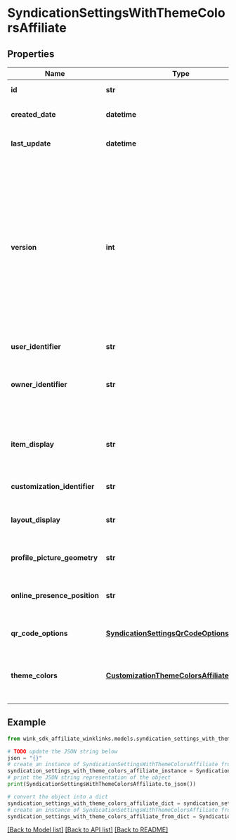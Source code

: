 # SyndicationSettingsWithThemeColorsAffiliate


## Properties

Name | Type | Description | Notes
------------ | ------------- | ------------- | -------------
**id** | **str** | Document UUID | [optional] 
**created_date** | **datetime** | Datetime this record was first created | [optional] 
**last_update** | **datetime** | Datetime this record was last updated | [optional] 
**version** | **int** | Version property that shows how many times this document has been persisted. Document will not persist if the version property is less than current version property in the system. Result in an optimistic locking exception. | [optional] 
**user_identifier** | **str** | Creator of entry | 
**owner_identifier** | **str** | The user&#39;s owner company this entry associates with | 
**item_display** | **str** | Whether to treat all links as flat web links or try to embed more advanced data. | [optional] 
**customization_identifier** | **str** | Customization identifier | 
**layout_display** | **str** | Which way to itemDisplay the list when WinkLinks first loads | [optional] [default to 'GRID_COLUMNS']
**profile_picture_geometry** | **str** | Controls how to itemDisplay profile picture | [optional] [default to 'CIRCLE']
**online_presence_position** | **str** | Where to show the online presence icons | [optional] [default to 'TOP']
**qr_code_options** | [**SyndicationSettingsQrCodeOptionsAffiliate**](SyndicationSettingsQrCodeOptionsAffiliate.md) | Customizable QR code options | [optional] 
**theme_colors** | [**CustomizationThemeColorsAffiliate**](CustomizationThemeColorsAffiliate.md) | Theme colors are connected with the primary account customization. | [optional] 

## Example

```python
from wink_sdk_affiliate_winklinks.models.syndication_settings_with_theme_colors_affiliate import SyndicationSettingsWithThemeColorsAffiliate

# TODO update the JSON string below
json = "{}"
# create an instance of SyndicationSettingsWithThemeColorsAffiliate from a JSON string
syndication_settings_with_theme_colors_affiliate_instance = SyndicationSettingsWithThemeColorsAffiliate.from_json(json)
# print the JSON string representation of the object
print(SyndicationSettingsWithThemeColorsAffiliate.to_json())

# convert the object into a dict
syndication_settings_with_theme_colors_affiliate_dict = syndication_settings_with_theme_colors_affiliate_instance.to_dict()
# create an instance of SyndicationSettingsWithThemeColorsAffiliate from a dict
syndication_settings_with_theme_colors_affiliate_from_dict = SyndicationSettingsWithThemeColorsAffiliate.from_dict(syndication_settings_with_theme_colors_affiliate_dict)
```
[[Back to Model list]](../README.md#documentation-for-models) [[Back to API list]](../README.md#documentation-for-api-endpoints) [[Back to README]](../README.md)


